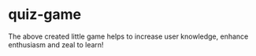 # quiz-game
The above created little game helps to increase user knowledge, enhance enthusiasm and zeal to learn!
